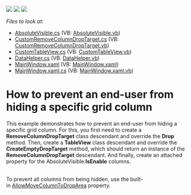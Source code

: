 <!-- default badges list -->
![](https://img.shields.io/endpoint?url=https://codecentral.devexpress.com/api/v1/VersionRange/128652160/22.2.2%2B)
[![](https://img.shields.io/badge/Open_in_DevExpress_Support_Center-FF7200?style=flat-square&logo=DevExpress&logoColor=white)](https://supportcenter.devexpress.com/ticket/details/E4350)
[![](https://img.shields.io/badge/📖_How_to_use_DevExpress_Examples-e9f6fc?style=flat-square)](https://docs.devexpress.com/GeneralInformation/403183)
<!-- default badges end -->
<!-- default file list -->
*Files to look at*:

* [AbsoluteVisible.cs](./CS/DXSample/AbsoluteVisible.cs) (VB: [AbsoluteVisible.vb](./VB/DXSample/AbsoluteVisible.vb))
* [CustomRemoveColumnDropTarget.cs](./CS/DXSample/CustomRemoveColumnDropTarget.cs) (VB: [CustomRemoveColumnDropTarget.vb](./VB/DXSample/CustomRemoveColumnDropTarget.vb))
* [CustomTableView.cs](./CS/DXSample/CustomTableView.cs) (VB: [CustomTableView.vb](./VB/DXSample/CustomTableView.vb))
* [DataHelper.cs](./CS/DXSample/DataHelper.cs) (VB: [DataHelper.vb](./VB/DXSample/DataHelper.vb))
* [MainWindow.xaml](./CS/DXSample/MainWindow.xaml) (VB: [MainWindow.xaml](./VB/DXSample/MainWindow.xaml))
* [MainWindow.xaml.cs](./CS/DXSample/MainWindow.xaml.cs) (VB: [MainWindow.xaml.vb](./VB/DXSample/MainWindow.xaml.vb))
<!-- default file list end -->
# How to prevent an end-user from hiding a specific grid column


<p>This example demonstrates how to prevent an end-user from hiding a specific grid column. For this, you first need to create a <strong>RemoveColumnDropTarget</strong> class descendant and override the <strong>Drop</strong> method. Then, create a <strong>TableView</strong> class descendant and override the <strong>CreateEmptyDropTarget</strong> method, which should return an instance of the <strong>RemoveColumnDropTarget</strong> descendant. And finally, create an attached property for the AbsoluteVisible.<strong>IsEnable</strong> columns.<br><br></p>
<p>To prevent all columns from being hidden, use the built-in <a href="https://documentation.devexpress.com/WPF/DevExpressXpfGridDataViewBase_AllowMoveColumnToDropAreatopic.aspx">AllowMoveColumnToDropArea</a> property.</p>

<br/>


